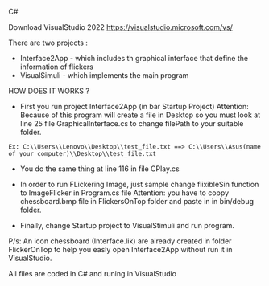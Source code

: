 C#

Download VisualStudio 2022
https://visualstudio.microsoft.com/vs/


There are two projects : 
+ Interface2App - which includes th graphical interface that define the information of flickers 
+ VisualSimuli - which implements the main program


HOW DOES IT WORKS ?

+ First you run project Interface2App (in bar Startup Project) 
Attention: Because of this program will create a file in Desktop so you must look at line 25 file GraphicalInterface.cs to change filePath to your suitable folder.
```
Ex: C:\\Users\\Lenovo\\Desktop\\test_file.txt ==> C:\\Users\\Asus(name of your computer)\\Desktop\\test_file.txt
```
+ You do the same thing at line 116 in file CPlay.cs 

+ In order to run FLickering Image, just sample change flixibleSin function to ImageFlicker in Program.cs file 
Attention: you have to coppy chessboard.bmp file in FlickersOnTop folder and paste in in bin/debug folder.
+ Finally, change Startup project to VisualStimuli and run program.


P/s: An icon chessboard (Interface.lik) are already created in folder FlickerOnTop to help you easly open Interface2App without run it in VisualStudio.


All files are coded in C# and runing in VisualStudio 



